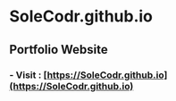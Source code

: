 # SoleCodr.github.io
## Portfolio Website
### - Visit :  [https://SoleCodr.github.io](https://SoleCodr.github.io)
